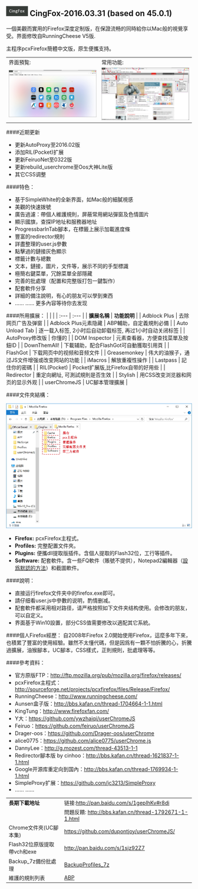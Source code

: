 ## ![icon](img/icon.jpg) CingFox-2016.03.31 (based on 45.0.1)

一個美觀而實用的Firefox深度定制版，在保證流畅的同時給你以Mac般的視覺享受。界面修攺自RunningCheese V5版.

主程序pcxFirefox簡體中文版，原生便攜支持。

| | |
| :-- | :-- |
| 界面預覧: | 常用功能: |
| <img width="410" src="img/preview.jpg" > | <img width="410" src="img/preview-2.jpg" > |

####近期更新
- 更新AutoProxy至2016.02版
- 添加RIL(Pocket)扩展
- 更新FeiruoNet至0322版
- 更新rebuild_userchrome至Oos大神Lite版
- 其它CSS调整

####特色：
- 基于SimpleWhite的全新界面，如Mac般的細膩視感
- 美觀的快速拨號
- 廣告過濾：帶個人維護規則，屏蔽常用網站彈窗及色情圖片
- 顯示國旗，查探IP地址和服務器地址
- ProgressbarInTab腳本，在標籤上展示加載進度條
- 豐富的redirector規則
- 詳盡整理的user.js參數
- 點擊過的鏈接灰色顯示
- 標籤计數与總數
- 文本，鏈接，圖片，文件等，展示不同的手型標識
- 極簡右鍵菜單，冗餘菜單全部隱藏
- 完善的批處理（配置和完整版打包一鍵製作）
- 配套軟件分享
- 詳細的備注說明，有心的朋友可以學到東西
- …… …… 更多內容等待你去发现

####所用擴展：
| | |
| :--- | :--- |
| **擴展名稱** | **功能說明** |
| Adblock Plus | 去除网页广告及弹窗 |
| Adblock Plus元素隐藏 | ABP輔助，自定義規則必備 |
| Auto Unload Tab | 逐一载入标签, 2小时后自动卸载标签, 再过1小时自动关闭标签 |
| AutoProxy修改版 | 你懂的 |
| DOM Inspector | 元素查看器，方便查找菜單及按鈕ID |
| DownThemAll! | 下載辅助，配合FlashGot可自動獲取引用頁 |
| FlashGot | 下载网页中的视频和音频文件 |
| Greasemonkey | 伟大的油猴子，通过JS文件增强或改变网站的功能 |
| iMacros | 解放重複性操作 |
| Lastpass | 記住你的密碼 |
| RIL(Pocket) | Pocket扩展版,比Firefox自带的好用些 |
| Redirector | 重定向網址, 可測試規則是否生效 |
| Stylish | 用CSS改变浏览器和网页的显示外观 |
| userChromeJS | UC腳本管理擴展 |

####文件夾結構：
<p align="left"><img width="650" src="img/folder-structure.jpg"></p>

- **Firefox:** pcxFirefox主程式。
- **Profiles:** 完整配置文件夾。
- **Plugins:** 便攜dll提取版插件。含個人提取的Flash32位，工行等插件。
- **Software:** 配套軟件。含一些FQ軟件（賬號不提供），Notepad2編輯器（[設爲默認的方法](https://github.com/dupontjoy/userChromeJS/blob/master/SubScript/setRelativeEditPath.uc.js)）和截圖軟件。

####說明：
- 直接运行firefox文件夹中的firefox.exe即可。
- 請仔细看user.js中參數的说明，酌情删减。
- 配套軟件都采用相对路径，请严格按照如下文件夹结构使用。会修改的朋友，可以自定义。
- 界面基于Win10設置，部分CSS值需要修改以適配其它系統。

####個人Firefox經歷：
自2008年Firefox 2.0開始使用Firefox，這麼多年下來，也積累了豐富的使用經驗。雖然不太懂代碼，但是因爲有一顆不怕折騰的心，折騰過擴展，油猴腳本，UC腳本，CSS樣式，正則規則，批處理等等。

####參考資料：
- 官方原版FTP：http://ftp.mozilla.org/pub/mozilla.org/firefox/releases/
- pcxFirefox主程式：http://sourceforge.net/projects/pcxfirefox/files/Release/Firefox/
- RunningCheese：http://www.runningcheese.com/
- Aunsen盒子版：http://bbs.kafan.cn/thread-1704664-1-1.html
- KingTung：http://www.firefoxfan.com/
- Y大：https://github.com/ywzhaiqi/userChromeJS
- Feiruo：https://github.com/feiruo/userChromeJS
- Drager-oos：https://github.com/Drager-oos/userChrome
- alice0775：https://github.com/alice0775/userChrome.js
- DannyLee：http://g.mozest.com/thread-43513-1-1
- Redirector腳本版 by cinhoo：http://bbs.kafan.cn/thread-1621837-1-1.html
- Google开源库重定向到国內：http://bbs.kafan.cn/thread-1769934-1-1.html
- SimpleProxy扩展：https://github.com/jc3213/SimpleProxy
- …… ……

| | |
| :--- | :--- |
| **長期下載地址** | 链接:http://pan.baidu.com/s/1gepIhKv#r8di |
|  | 問題反饋: http://bbs.kafan.cn/thread-1792671-1-1.html |
| Chrome文件夾(UC腳本集) | https://github.com/dupontjoy/userChromeJS/ |
| Flash32位原版提取帶vch和exe | http://pan.baidu.com/s/1sjz92Z7 |
| Backup_7z備份批處理 | [BackupProfiles_7z](../BackupProfiles_7z) |
| 維護的規則列表 | [ABP](https://github.com/dupontjoy/customization/raw/master/Rules/ABP/Floating-n-Porn-Ads-Filter.txt) |

